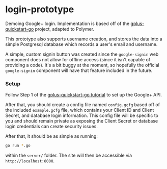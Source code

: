 # login-prototype

Demoing Google+ login. Implementation is based off of the [gplus-quickstart-go](https://github.com/googleplus/gplus-quickstart-go) project, adapted to Polymer. 

This prototype also supports username creation, and stores the data into a simple Postgresql database which records a user's email and username.

A simple, custom signin button was created since the `google-signin` web component does not allow for offline access (since it isn't capable of providing a code). It's a bit buggy at the moment, so hopefully the official `google-signin` component will have that feature included in the future.

### Setup

Follow Step 1 of the [gplus-quickstart-go tutorial](https://developers.google.com/+/web/samples/go) to set up the Google+ API.

After that, you should create a config file named `config.gcfg` based off of the included `example.gcfg` file, which contains your Client ID and Client Secret, and database login information. This config file will be specific to you and should remain private as exposing the Client Secret or database login credentials can create security issues.

After that, it should be as simple as running:

```bash
go run *.go
```

within the `server/` folder. The site will then be accessible via `http://localhost:8000`.
